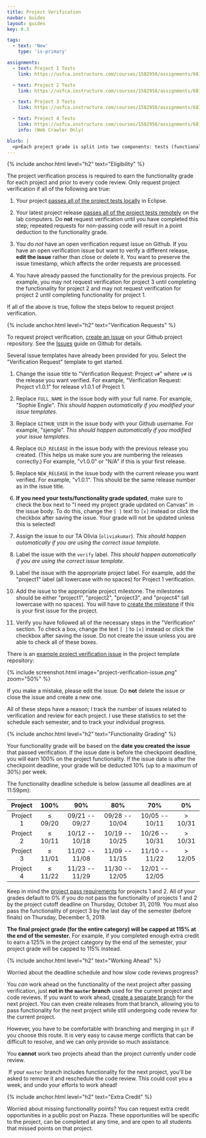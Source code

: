 ```yaml
---
title: Project Verification
navbar: Guides
layout: guides
key: 0.3

tags:
  - text: 'New'
    type: 'is-primary'

assignments:
  - text: Project 1 Tests
    link: https://usfca.instructure.com/courses/1582958/assignments/6818588

  - text: Project 2 Tests
    link: https://usfca.instructure.com/courses/1582958/assignments/6818757

  - text: Project 3 Tests
    link: https://usfca.instructure.com/courses/1582958/assignments/6818758

  - text: Project 4 Tests
    link: https://usfca.instructure.com/courses/1582958/assignments/6818759
    info: (Web Crawler Only)

blurb: |
  <p>Each project grade is split into two components: tests (functionality) and code review (design). This guide details the process for verifying and grading the <em>functionality</em> of your projects. See the other <a href="index.html">project guides</a> guides for other details.</p>
---
```


{% include anchor.html level="h2" text="Eligibility" %}

The project verification process is required to earn the functionality grade for each project and prior to every code review. Only request project verification if all of the following are true:

  1. Your project [passes all of the project tests locally](project-testing.html#testing-locally) in Eclipse.

  2. Your latest project release [passes all of the project tests remotely](project-testing.html#testing-remotely) on the lab computers. Do **not** request verification until you have completed this step; repeated requests for non-passing code will result in a point deduction to the functionality grade.

  3. You do *not* have an open verification request issue on Github. If you have an open verification issue but want to verify a different release, **edit the issue** rather than close or delete it. You want to preserve the issue timestamp, which affects the order requests are processed.

  4. You have already passed the functionality for the previous projects. For example, you may not request verification for project 3 until completing the functionality for project 2 and may not request verification for project 2 until completing functionality for project 1.

If all of the above is true, follow the steps below to request project verification.

{% include anchor.html level="h2" text="Verification Requests" %}

To request project verification, [create an issue](https://help.github.com/articles/creating-an-issue/) on your Github project repository. See the [Issues](https://guides.github.com/features/issues/) guide on Github for details.

Several issue templates have already been provided for you. Select the "Verification Request" template to get started.

  1. Change the issue title to "Verification Request: Project `v#`" where `v#` is the release you want verified. For example, "Verification Request: Project v1.0.1" for release v1.0.1 of Project 1.

  2. Replace `FULL_NAME` in the issue body with your full name. For example, "Sophie Engle". *This should happen automatically if you modified your issue templates.*

  2. Replace `GITHUB_USER` in the issue body with your Github username. For example, "sjengle". *This should happen automatically if you modified your issue templates.*

  3. Replace `OLD_RELEASE` in the issue body with the previous release you created. (This helps us make sure you are numbering the releases correctly.) For example, "v1.0.0" or "N/A" if this is your first release.

  3. Replace `NEW_RELEASE` in the issue body with the current release you want verified. For example, "v1.0.1". This should be the same release number as in the issue title.

  4. **If you need your tests/functionality grade updated**, make sure to check the box next to "I need my project grade updated on Canvas" in the issue body. To do this, change the `[ ]` text to `[x]` instead or click the checkbox after saving the issue. Your grade will not be updated unless this is selected!

  5. Assign the issue to our TA Olivia (`oliviakumar`). *This should happen automatically if you are using the correct issue template.*

  6. Label the issue with the `verify` label. *This should happen automatically if you are using the correct issue template.*

  7. Label the issue with the appropriate project label. For example, add the "project1" label (all lowercase with no spaces) for Project 1 verification.

  8. Add the issue to the appropriate project milestone. The milestones should be either "project1", "project2", "project3", and "project4" (all lowercase with no spaces). You will have to [create the milestone](https://help.github.com/articles/creating-and-editing-milestones-for-issues-and-pull-requests/) if this is your first issue for the project.

  9. Verify you have followed all of the necessary steps in the "Verification" section. To check a box, change the text `[ ]` to `[x]` instead or click the checkbox after saving the issue. Do not create the issue unless you are able to check all of these boxes.

There is an [example project verification issue](https://github.com/usf-cs212-fall2019/template-project/issues/2) in the project template repository:

{% include screenshot.html image="project-verification-issue.png" zoom="50%" %}

If you make a mistake, please edit the issue. Do **not** delete the issue or close the issue and create a new one.

All of these steps have a reason; I track the number of issues related to verification and review for each project. I use these statistics to set the schedule each semester, and to track your individual progress.

{% include anchor.html level="h2" text="Functionality Grading" %}

Your functionality grade will be based on the **date you created the issue** that passed verification. If the issue date is before the checkpoint deadline, you will earn 100% on the project functionality. If the issue date is after the checkpoint deadline, your grade will be deducted 10% (up to a maximum of 30%) per week.

The functionality deadline schedule is below (assume all deadlines are at 11:59pm):
<!-- <span class="tag is-primary">Updated</span> -->

| Project   | 100%       | 90%            | 80%            | 70%            | 0%         |
|:---------:|:----------:|:--------------:|:--------------:|:--------------:|:----------:|
| Project 1 | &le; 09/20 | 09/21 -- 09/27 | 09/28 -- 10/04 | 10/05 -- 10/11 | &gt; 10/31 |
| Project 2 | &le; 10/11 | 10/12 -- 10/18 | 10/19 -- 10/25 | 10/26 -- 10/31 | &gt; 10/31 |
| Project 3 | &le; 11/01 | 11/02 -- 11/08 | 11/09 -- 11/15 | 11/10 -- 11/22 | &gt; 12/05 |
| Project 4 | &le; 11/22 | 11/23 -- 11/29 | 11/30 -- 12/05 | 12/01 -- 12/05 |            |

Keep in mind the [project pass requirements](/syllabus.html#pass-requirements) for projects 1 and 2. All of your grades default to 0% if you do not pass the functionality of projects 1 and 2 by the project cutoff deadline on Thursday, October 31, 2019. You must also pass the functionality of project 3 by the last day of the semester (before finals) on Thursday, December 5, 2019.

**The final project grade (for the entire category) will be capped at 115% at the end of the semester.** For example, if you completed enough extra credit to earn a 125% in the project category by the end of the semester, your project grade will be capped to 115% instead.

{% include anchor.html level="h2" text="Working Ahead" %}

Worried about the deadline schedule and how slow code reviews progress?

You *can* work ahead on the functionality of the next project after passing verification, just **not in the `master` branch** used for the current project and code reviews. If you want to work ahead, [create a separate branch](/guides/general/using-branches.html) for the next project. You can even create releases from that branch, allowing you to pass functionality for the next project while still undergoing code review for the current project.

However, you have to be comfortable with branching and merging in `git` if you choose this route. It is very easy to cause merge conflicts that can be difficult to resolve, and we can only provide so much assistance.

You **cannot** work two projects ahead than the project currently under code review.

<p><article class="message is-danger">
  <div class="message-body">
    <i class="fas fa-exclamation-triangle"></i>&nbsp;If your <code>master</code> branch includes functionality for the next project, you'll be asked to remove it and reschedule the code review. This could cost you a week, and undo your efforts to work ahead!
  </div>
</article></p>

{% include anchor.html level="h2" text="Extra Credit" %}

Worried about missing functionality points? You can request extra credit opportunities in a public post on Piazza. These opportunities will be specific to the project, can be completed at any time, and are open to all students that missed points on that project.
